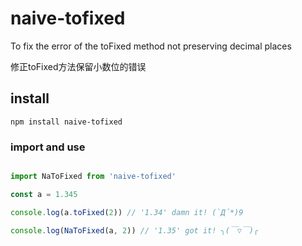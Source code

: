 # naive-tofixed

To fix the error of the toFixed method not preserving decimal places

修正toFixed方法保留小数位的错误

## install

```
npm install naive-tofixed
```

### import and use

```javascript

import NaToFixed from 'naive-tofixed'

const a = 1.345

console.log(a.toFixed(2)) // '1.34' damn it! (`Д´*)9

console.log(NaToFixed(a, 2)) // '1.35' got it! ╮(￣▽￣)╭

```

